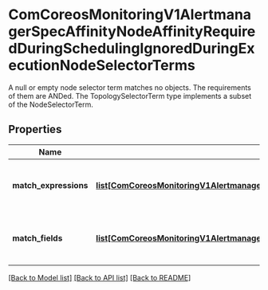 # ComCoreosMonitoringV1AlertmanagerSpecAffinityNodeAffinityRequiredDuringSchedulingIgnoredDuringExecutionNodeSelectorTerms

A null or empty node selector term matches no objects. The requirements of them are ANDed. The TopologySelectorTerm type implements a subset of the NodeSelectorTerm.
## Properties
Name | Type | Description | Notes
------------ | ------------- | ------------- | -------------
**match_expressions** | [**list[ComCoreosMonitoringV1AlertmanagerSpecAffinityNodeAffinityPreferenceMatchExpressions]**](ComCoreosMonitoringV1AlertmanagerSpecAffinityNodeAffinityPreferenceMatchExpressions.md) | A list of node selector requirements by node&#39;s labels. | [optional] 
**match_fields** | [**list[ComCoreosMonitoringV1AlertmanagerSpecAffinityNodeAffinityPreferenceMatchExpressions]**](ComCoreosMonitoringV1AlertmanagerSpecAffinityNodeAffinityPreferenceMatchExpressions.md) | A list of node selector requirements by node&#39;s fields. | [optional] 

[[Back to Model list]](../README.md#documentation-for-models) [[Back to API list]](../README.md#documentation-for-api-endpoints) [[Back to README]](../README.md)



